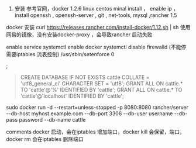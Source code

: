 1. 安装 
参考官网，docker 1.2.6 
linux centos minal install   ， enable ip ， install openssh , openssh-server , git , net-tools, mysql ,rancher 1.5

docker 安装
curl https://releases.rancher.com/install-docker/1.12.sh | sh
使用 网易的镜像，没有安装docker-proxy ，会导致rancher 启动失败

enable service
systemctl enable docker
systemctl disable firewalld (不能停 需要iptables 流表控制)
/usr/sbin/setenforce 0



;
> CREATE DATABASE IF NOT EXISTS cattle COLLATE = 'utf8_general_ci' CHARACTER SET = 'utf8';
> GRANT ALL ON cattle.* TO 'cattle'@'%' IDENTIFIED BY 'cattle';
> GRANT ALL ON cattle.* TO 'cattle'@'localhost' IDENTIFIED BY 'cattle';

sudo docker run -d --restart=unless-stopped -p 8080:8080 rancher/server \
    --db-host myhost.example.com --db-port 3306 --db-user username --db-pass password --db-name cattle

comments 
docker 启动，会在iptables 增加端口，docker kill 会保留，端口， docker rm 会在iptables 删除端口